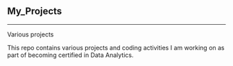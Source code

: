 ## My_Projects
______________________________________________________________________________________________________________________________________________________
Various projects

This repo contains various projects and coding activities I am working on as part of becoming certified in Data Analytics. 
